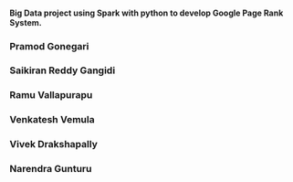 #### Big Data project using Spark with python to develop Google Page Rank System.

### Pramod Gonegari




### Saikiran Reddy Gangidi



### Ramu Vallapurapu



### Venkatesh Vemula



### Vivek Drakshapally



### Narendra Gunturu
